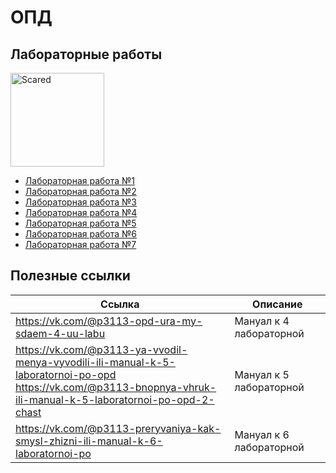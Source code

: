 # ОПД
## Лабораторные работы

<img alt="Scared" src="https://github.com/maxbarsukov/itmo/blob/master/.docs/scared.gif" height="150">

- [Лабораторная работа №1](./lab1)
- [Лабораторная работа №2](./lab2)
- [Лабораторная работа №3](./lab3)
- [Лабораторная работа №4](./lab4)
- [Лабораторная работа №5](./lab5)
- [Лабораторная работа №6](./lab6)
- [Лабораторная работа №7](./lab7)

## Полезные ссылки

| Ссылка | Описание |
| --- | --- |
| https://vk.com/@p3113-opd-ura-my-sdaem-4-uu-labu | Мануал к 4 лабораторной |
| https://vk.com/@p3113-ya-vvodil-menya-vyvodili-ili-manual-k-5-laboratornoi-po-opd <br> https://vk.com/@p3113-bnopnya-vhruk-ili-manual-k-5-laboratornoi-po-opd-2-chast | Мануал к 5 лабораторной |
| https://vk.com/@p3113-preryvaniya-kak-smysl-zhizni-ili-manual-k-6-laboratornoi-po | Мануал к 6 лабораторной |
